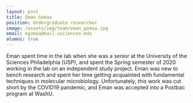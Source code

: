 ```yaml
---
layout: post
title: Eman Gomaa
position: Undergraduate researcher
image: /assets/img/team/eman_gomaa.jpg
email: egomaa@mail.usciences.edu
alumni: true
---
```


Eman spent time in the lab when she was a senior at the University of the Sciences Philadelphia (USP), and spent the Spring semester of 2020 working in the lab on an independent study project.  Eman was new to bench research and spent her time getting acquainted with fundamental techniques in molecular microbiology.  Unfortunately, this work was cut short by the COVID19 pandemic, and Eman was accepted into a Postbac program at WashU.
